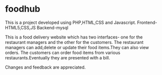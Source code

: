 # foodhub
This is a project developed using PHP,HTML,CSS and Javascript. Frontend-HTML5,CSS,JS Backend-mysql

This is a food delivery website which has two interfaces- one for the restaurant managers and the other for the customers. The restaurant managers can add,delete or update their food items.They can also view orders. The customers can order food items from various restaurants.Eventually they are presented with a bill.

Changes and feedback are appreciated.
